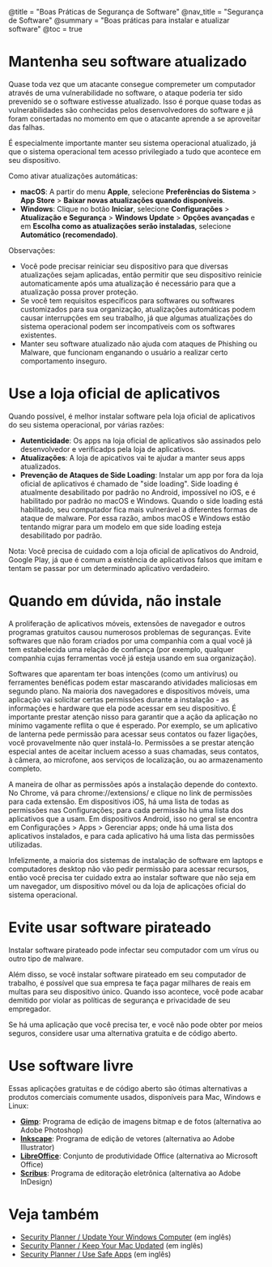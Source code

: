 @title = "Boas Práticas de Segurança de Software"
@nav_title = "Segurança de Software"
@summary = "Boas práticas para instalar e atualizar software"
@toc = true

# Mantenha seu software atualizado

Quase toda vez que um atacante consegue compremeter um computador através de uma vulnerabilidade no software, o ataque poderia ter sido prevenido se o software estivesse atualizado. Isso é porque quase todas as vulnerabilidades são conhecidas pelos desenvolvedores do software e já foram consertadas no momento em que o atacante aprende a se aproveitar das falhas.

É especialmente importante manter seu sistema operacional atualizado, já que o sistema operacional tem acesso privilegiado a tudo que acontece em seu dispositivo.

Como ativar atualizações automáticas:

* **macOS**: A partir do menu **Apple**, selecione **Preferências do Sistema** > **App Store** > **Baixar novas atualizações quando disponíveis**.
* **Windows**: Clique no botão **Iniciar**, selecione **Configurações** > **Atualização e Segurança** > **Windows Update** > **Opções avançadas** e em **Escolha como as atualizações serão instaladas**, selecione **Automático (recomendado)**.

Observações:

* Você pode precisar reiniciar seu dispositivo para que diversas atualizações sejam aplicadas, então permitir que seu dispositivo reinicie automaticamente após uma atualização é necessário para que a atualização possa prover proteção.
* Se você tem requisitos específicos para softwares ou softwares customizados para sua organização, atualizações automáticas podem causar interrupções em seu trabalho, já que algumas atualizações do sistema operacional podem ser incompatíveis com os softwares existentes.
* Manter seu software atualizado não ajuda com ataques de Phishing ou Malware, que funcionam enganando o usuário a realizar certo comportamento inseguro.

# Use a loja oficial de aplicativos

Quando possível, é melhor instalar software pela loja oficial de aplicativos do seu sistema operacional, por várias razões:

* **Autenticidade**: Os apps na loja oficial de aplicativos são assinados pelo desenvolvedor e verificadps pela loja de aplicativos.
* **Atualizações**: A loja de apicativos vai te ajudar a manter seus apps atualizados.
* **Prevenção de Ataques de Side Loading**: Instalar um app por fora da loja oficial de aplicativos é chamado de "side loading". Side loading é atualmente desabilitado por padrão no Android, impossível no iOS, e é habilitado por padrão no macOS e Windows. Quando o side loading está habilitado, seu computador fica mais vulnerável a diferentes formas de ataque de malware. Por essa razão, ambos macOS e Windows estão tentando migrar para um modelo em que side loading esteja desabilitado por padrão.

Nota: Você precisa de cuidado com a loja oficial de aplicativos do Android, Google Play, já que é comum a existência de aplicativos falsos que imitam e tentam se passar por um determinado aplicativo verdadeiro.

# Quando em dúvida, não instale

A proliferação de aplicativos móveis, extensões de navegador e outros programas gratuitos causou numerosos problemas de seguranças. Evite softwares que não foram criados por uma companhia com a qual você já tem estabelecida uma relação de confiança (por exemplo, qualquer companhia cujas ferramentas você já esteja usando em sua organização).

Softwares que aparentam ter boas intenções (como um antivírus) ou ferramentes benéficas podem estar mascarando atividades maliciosas em segundo plano. Na maioria dos navegadores e dispositivos móveis, uma aplicação vai solicitar certas permissões durante a instalação - as informações e hardware que ela pode acessar em seu dispositivo. É importante prestar atenção nisso para garantir que a ação da aplicação no mínimo vagamente reflita o que é esperado. Por exemplo, se um aplicativo de lanterna pede permissão para acessar seus contatos ou fazer ligações, você provavelmente não quer instalá-lo. Permissões a se prestar atenção especial antes de aceitar incluem acesso a suas chamadas, seus contatos, à câmera, ao microfone, aos serviços de localização, ou ao armazenamento completo.

A maneira de olhar as permissões após a instalação depende do contexto. No Chrome, vá para chrome://extensions/ e clique no link de permissões para cada extensão. Em dispositivos iOS, há uma lista de todas as permissões nas Configurações; para cada permissão há uma lista dos aplicativos que a usam. Em dispositivos Android, isso no geral se encontra em Configurações > Apps > Gerenciar apps; onde há uma lista dos aplicativos instalados, e para cada aplicativo há uma lista das permissões utilizadas.

Infelizmente, a maioria dos sistemas de instalação de software em laptops e computadores desktop não vão pedir permissão para acessar recursos, então você precisa ter cuidado extra ao instalar software que não seja em um navegador, um dispositivo móvel ou da loja de aplicações oficial do sistema operacional.

# Evite usar software pirateado

Instalar software pirateado pode infectar seu computador com um vírus ou outro tipo de malware.

Além disso, se você instalar software pirateado em seu computador de trabalho, é possível que sua empresa te faça pagar milhares de reais em multas para seu dispositivo único. Quando isso acontece, você pode acabar demitido por violar as políticas de segurança e privacidade de seu empregador.

Se há uma aplicação que você precisa ter, e você não pode obter por meios seguros, considere usar uma alternativa gratuita e de código aberto.

# Use software livre

Essas aplicações gratuitas e de código aberto são ótimas alternativas a produtos comerciais comumente usados, disponíveis para Mac, Windows e Linux:

* **[Gimp](https://www.gimp.org/)**: Programa de edição de imagens bitmap e de fotos (alternativa ao Adobe Photoshop)
* **[Inkscape](https://inkscape.org/en/)**: Programa de edição de vetores (alternativa ao Adobe Illustrator)
* **[LibreOffice](https://www.libreoffice.org/)**: Conjunto de produtividade Office (alternativa ao Microsoft Office)
* **[Scribus](https://www.scribus.net)**: Programa de editoração eletrônica (alternativa ao Adobe InDesign)

# Veja também

* [Security Planner / Update Your Windows Computer](https://securityplanner.org/#/tool/update-your-windows-pc) (em inglês) 
* [Security Planner / Keep Your Mac Updated](https://securityplanner.org/#/tool/update-your-mac) (em inglês)
* [Security Planner / Use Safe Apps](https://securityplanner.org/#/tool/use-safe-apps) (em inglês)
